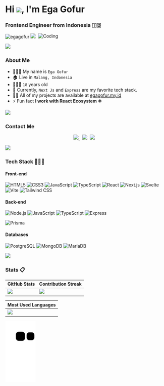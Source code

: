 <h1>Hi <img src="https://github.com/TheDudeThatCode/TheDudeThatCode/blob/master/Assets/Hi.gif" width="29px">, I'm Ega Gofur</h1>
<h3>Frontend Engineer from Indonesia 🇮🇩</h3>
<img align="right" alt="Coding" width="400" src="https://media.tenor.com/rePDfDWO3XoAAAAd/hacking.gif">

<p>
<img src="https://komarev.com/ghpvc/?username=egagofur&label=Profile%20views&color=0e75b6&style=flat" alt="egagofur" /> 
 <a href="https://github.com/egagofur"><img src="https://img.shields.io/github/followers/egagofur?label=followers&style=social"/></a>
</p>

<img src="https://user-images.githubusercontent.com/73097560/115834477-dbab4500-a447-11eb-908a-139a6edaec5c.gif">

### About Me

- 👨🏻‍💼 My name is `Ega Gofur`
- 🏠 Live in `Malang, Indonesia`
- 🧍🏻‍♂️ `18` years old
- 🌟 Currently, `Next Js` and `Express` are my favorite tech stack.
- 👨‍💻 All of my projects are available at [egagofur.my.id](egagofur.my.id)
- ⚡ Fun fact **I work with React Ecosystem ⚛️**

<img src="https://user-images.githubusercontent.com/73097560/115834477-dbab4500-a447-11eb-908a-139a6edaec5c.gif">

### Contact Me

<p align=center>
  <a href="https://t.me/egagofur">
    <img height="28" src="https://upload.wikimedia.org/wikipedia/commons/8/83/Telegram_2019_Logo.svg" />
  </a>&nbsp;
<!--   <a href="https://facebook.com/egagofur">
    <img height="28" src="https://upload.wikimedia.org/wikipedia/commons/5/51/Facebook_f_logo_%282019%29.svg" />
  </a>&nbsp; -->
  <a href="https://www.linkedin.com/mwlite/in/egagofur"><img height="28" src="https://upload.wikimedia.org/wikipedia/commons/8/81/LinkedIn_icon.svg"></a>&nbsp;
  <a href="https://instagram.com/egagofur_"><img height="28" src="https://upload.wikimedia.org/wikipedia/commons/e/e7/Instagram_logo_2016.svg"></a>&nbsp;
</p>

<img src="https://user-images.githubusercontent.com/73097560/115834477-dbab4500-a447-11eb-908a-139a6edaec5c.gif">

### Tech Stack 👨🏻‍💻

#### Front-end

![HTML5](https://img.shields.io/badge/HTML5-E34F26?style=for-the-badge&logo=html5&logoColor=white)
![CSS3](https://img.shields.io/badge/CSS3-1572B6?style=for-the-badge&logo=css3&logoColor=white)
![JavaScript](https://img.shields.io/badge/JavaScript-F7DF1E?style=for-the-badge&logo=javascript&logoColor=black)
![TypeScript](https://img.shields.io/badge/TypeScript-3178C6?style=for-the-badge&logo=typescript&logoColor=white)
![React](https://img.shields.io/badge/React-61DAFB?style=for-the-badge&logo=React&logoColor=black)
![Next.js](https://img.shields.io/badge/Next.js-000000?style=for-the-badge&logo=Next.js&logoColor=white)
![Svelte](https://img.shields.io/badge/Svelte-FF3E00?style=for-the-badge&logo=Svelte&logoColor=white)
![Vite](https://img.shields.io/badge/Vite-646CFF?style=for-the-badge&logo=Vite&logoColor=white)
![Tailwind CSS](https://img.shields.io/badge/Tailwind%20CSS-06B6D4?style=for-the-badge&logo=TailwindCSS&logoColor=white)

#### Back-end

![Node.js](https://img.shields.io/badge/Node.js-339933?style=for-the-badge&logo=Node.js&logoColor=white)
![JavaScript](https://img.shields.io/badge/JavaScript-F7DF1E?style=for-the-badge&logo=javascript&logoColor=black)
![TypeScript](https://img.shields.io/badge/TypeScript-3178C6?style=for-the-badge&logo=typescript&logoColor=white)
![Express](https://img.shields.io/badge/Express-000000?style=for-the-badge&logo=Express&logoColor=white)
<!-- ![Fastify](https://img.shields.io/badge/Fastify-000000?style=for-the-badge&logo=Fastify&logoColor=white) -->
![Prisma](https://img.shields.io/badge/Prisma-2D3748?style=for-the-badge&logo=Prisma&logoColor=white)
<!-- ![tRPC](https://img.shields.io/badge/tRPC-2596BE?style=for-the-badge&logo=tRPC&logoColor=white) -->

#### Databases

![PostgreSQL](https://img.shields.io/badge/PostgreSQL-4169E1?style=for-the-badge&logo=PostgreSQL&logoColor=white)
![MongoDB](https://img.shields.io/badge/MongoDB-47A248?style=for-the-badge&logo=MongoDB&logoColor=white)
![MariaDB](https://img.shields.io/badge/MariaDB-003545?style=for-the-badge&logo=MariaDB&logoColor=white)
<!-- ![Redis](https://img.shields.io/badge/Redis-DC382D?style=for-the-badge&logo=Redis&logoColor=white) -->

<img src="https://user-images.githubusercontent.com/73097560/115834477-dbab4500-a447-11eb-908a-139a6edaec5c.gif">

### Stats 📋

 GitHub Stats | Contribution Streak |
| --- | --- |
| <img src="https://github-readme-stats-git-masterrstaa-rickstaa.vercel.app/api?username=egagofur&show_icons=true&include_all_commits=true&count_private=true&theme=tokyonight" /> | <img src="https://github-readme-streak-stats.herokuapp.com/?user=egagofur&count_private=true&theme=tokyonight" /> |

| Most Used Languages |
| --- |
|  <img src="https://github-readme-stats-git-masterrstaa-rickstaa.vercel.app/api/top-langs/?username=egagofur&langs_count=10&theme=tokyonight&layout=compact&hide=css,scss,less,html,hack" /> 


![snake gif](https://github.com/amajaying/amajaying/blob/output/github-contribution-grid-snake.svg)
